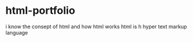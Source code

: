 # html-portfolio
i know the consept of html and how html works html is h hyper text markup language

